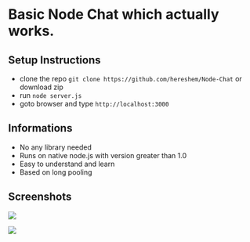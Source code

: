 # Basic Node Chat which actually works.

## Setup Instructions
- clone the repo `git clone https://github.com/hereshem/Node-Chat` or download zip
- run `node server.js`
- goto browser and type `http://localhost:3000`


## Informations
- No any library needed
- Runs on native node.js with version greater than 1.0
- Easy to understand and learn
- Based on long pooling

## Screenshots
![](welcome.png)

![](chat.png)
